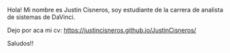 Hola! Mi nombre es Justin Cisneros, soy estudiante de la carrera de analista de sistemas de DaVinci.

Dejo por aca mi cv: https://justincisneros.github.io/JustinCisneros/

Saludos!!
